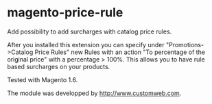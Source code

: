 magento-price-rule
==================

Add possibility to add surcharges with catalog price rules.

After you installed this extension you can specify under "Promotions->Catalog Price Rules" new Rules with an action "To percentage of the original price" with a percentage > 100%. This allows you to have rule based surcharges on your products.

Tested with Magento 1.6.


The module was developped by http://www.customweb.com.